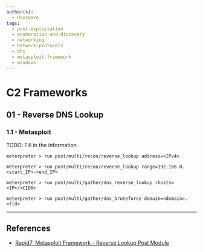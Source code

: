 ```yaml
---
author(s):
  - Userware
tags:
  - post-exploitation
  - enumeration-and-discovery
  - networking
  - network-protocols
  - dns
  - metasploit-framework
  - windows
---
```

# C2 Frameworks

## 01 - Reverse DNS Lookup

### 1.1 - Metasploit

TODO: Fill in the information

```
meterpreter > run post/multi/recon/reverse_lookup address=<IPv4>
```

```
meterpreter > run post/multi/recon/reverse_lookup range=192.168.0.<start_IP>-<end_IP>

meterpreter > run post/multi/gather/dns_reverse_lookup rhosts=<IP>/<CIDR>
```

```
meterpreter > run post/multi/gather/dns_bruteforce domain=<domain>.<tld>
```

---
## References

- [Rapid7: Metasploit Framework - Reverse Lookup Post Module](https://github.com/rapid7/metasploit-framework/blob/master/documentation/modules/post/multi/recon/reverse_lookup.md)
